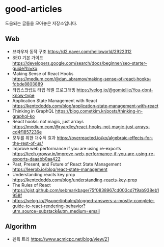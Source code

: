 # good-articles
도움되는 글들을 모아놓은 저장소입니다.

## Web
- 브라우저 동작 구조 <https://d2.naver.com/helloworld/2922312>
- SEO 기본 가이드 <https://developers.google.com/search/docs/beginner/seo-starter-guide?hl=ko>
- Making Sense of React Hooks <https://medium.com/@dan_abramov/making-sense-of-react-hooks-fdbde8803889>
- 타입스크립트 타입 레벨 프로그래밍 <https://velog.io/@gomjellie/You-dont-know-type>
- Application State Management with React <https://kentcdodds.com/blog/application-state-management-with-react>
- Thinking in GraphQL <https://blog.cometkim.kr/posts/thinking-in-graphql-ko>
- React hooks: not magic, just arrays <https://medium.com/@ryardley/react-hooks-not-magic-just-arrays-cd4f1857236e>
- 모두를 위한 대수적 효과 <https://overreacted.io/ko/algebraic-effects-for-the-rest-of-us/>
- Improve web performance if you are using re-exports https://tech.groww.in/improve-web-performance-if-you-are-using-re-exports-daaabb0aa422
- Past, Present, and Future of React State Management https://leerob.io/blog/react-state-management
- Understanding reacts key prop https://kentcdodds.com/blog/understanding-reacts-key-prop
- The Rules of React https://gist.github.com/sebmarkbage/75f0838967cd003cd7f9ab938eb1958f
- https://velog.io/@superlipbalm/blogged-answers-a-mostly-complete-guide-to-react-rendering-behavior?utm_source=substack&utm_medium=email
## Algorithm
- 펜윅 트리 <https://www.acmicpc.net/blog/view/21>
